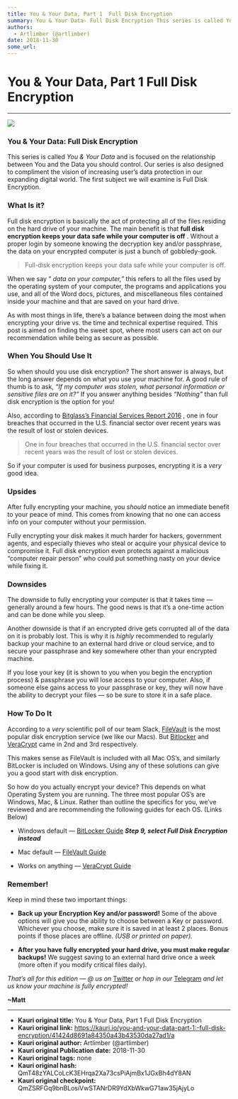 ```yaml
---
title: You & Your Data, Part 1  Full Disk Encryption
summary: You & Your Data- Full Disk Encryption This series is called You & Your Data and is focused on the relationship between You and the Data you should control. Our series is also designed to compliment the vision of increasing user’s data protection in our expanding digital world. The first subject we will examine is Full Disk Encryption. What Is it? Full disk encryption is basically the act of protecting all of the files residing on the hard drive of your machine. The main benefit is that full disk
authors:
  - Artlimber (@artlimber)
date: 2018-11-30
some_url: 
---
```


# You & Your Data, Part 1  Full Disk Encryption



----


![](https://ipfs.infura.io/ipfs/QmRttyKJdtNGBXMvTkLrkjGVk7kjdagrnNDXKceiykcsfA)


### You & Your Data: Full Disk Encryption
This series is called 
_You & Your Data_
 and is focused on the relationship between You and the Data you should control. Our series is also designed to compliment the vision of increasing user’s data protection in our expanding digital world.
The first subject we will examine is Full Disk Encryption.


### What Is it?
Full disk encryption is basically the act of protecting all of the files residing on the hard drive of your machine. The main benefit is that 
**full disk encryption keeps your data safe while your computer is off**
 . Without a proper login by someone knowing the decryption key and/or passphrase, the data on your encrypted computer is just a bunch of gobbledy-gook.
> Full-disk encryption keeps your data safe while your computer is off.

When we say “ 
_data on your computer,”_
 this refers to all the files used by the operating system of your computer, the programs and applications you use, and all of the Word docs, pictures, and miscellaneous files contained inside your machine and that are saved on your hard drive.

As with most things in life, there’s a balance between doing the most when encrypting your drive vs. the time and technical expertise required. This post is aimed on finding the sweet spot, where most users can act on our recommendation while being as secure as possible.


### When You Should Use It
So when should you use disk encryption? The short answer is always, but the long answer depends on what you use your machine for.
A good rule of thumb is to ask, 
_“If my computer was stolen, what personal information or sensitive files are on it?”_
 If you answer anything besides 
_“Nothing”_
 than full disk encryption is the option for you!

Also, according to 
[Bitglass’s Financial Services Report 2016](https://www.bitglass.com/press-releases/financial-services-breach-report-2016)
 , one in four breaches that occurred in the U.S. financial sector over recent years was the result of lost or stolen devices.
> 
> One in four breaches that occurred in the U.S. financial sector over recent years was the result of lost or stolen devices.

So if your computer is used for business purposes, encrypting it is a 
_very_
 good idea.


### Upsides
After fully encrypting your machine, you 
_should_
 notice an immediate benefit to your peace of mind. This comes from knowing that no one can access info on your computer without your permission.

Fully encrypting your disk makes it much harder for hackers, government agents, and especially thieves who steal or acquire your physical device to compromise it. Full disk encryption even protects against a malicious “computer repair person” who could put something nasty on your device while fixing it.


### Downsides
The downside to fully encrypting your computer is that it takes time — generally around a few hours. The good news is that it’s a one-time action and can be done while you sleep.

Another downside is that if an encrypted drive gets corrupted all of the data on it is probably lost. This is why it is 
_highly_
 recommended to regularly backup your machine to an external hard drive or cloud service, and to secure your passphrase and key somewhere other than your encrypted machine.

If you lose your key (it is shown to you when you begin the encryption process) & passphrase you will lose access to your computer. Also, if someone else gains access to your passphrase or key, they will now have the ability to decrypt your files — so be sure to store it in a safe place.


### How To Do It
According to a 
_very_
 scientific poll of our team Slack, 
[FileVault](https://en.wikipedia.org/wiki/FileVault)
 is the most popular disk encryption service (we like our Macs). But 
[Bitlocker](https://en.wikipedia.org/wiki/BitLocker)
 and 
[VeraCrypt](https://www.veracrypt.fr/)
 came in 2nd and 3rd respectively. 

This makes sense as FileVault is included with all Mac OS’s, and similarly BitLocker is included on Windows. Using any of these solutions can give you a good start with disk encryption.

So how do you actually encrypt your device? This depends on what Operating System you are running. The three most popular OS’s are Windows, Mac, & Linux. Rather than outline the specifics for you, we’ve reviewed and are recommending the following guides for each OS. (Links Below)



 * Windows default — [BitLocker Guide](https://www.windowscentral.com/how-use-bitlocker-encryption-windows-10)  ***Step 9, select Full Disk Encryption instead*** 
> 

 * Mac default — [FileVault Guide](https://gravitypayments.com/highlights/enable-filevault-mac/) 
> 

 * Works on anything — [VeraCrypt Guide](https://medium.com/@securitystreak/veracrypt-full-disk-drive-encryption-fde-157eacbf0b61) 
> 


### Remember!
Keep in mind these two important things:



 *  **Back up your Encryption Key and/or password!** Some of the above options will give you the ability to choose between a Key or password. Whichever you choose, make sure it is saved in at least 2 places. Bonus points if those places are offline. _(USB or printed on paper)._ 

 *  **After you have fully encrypted your hard drive, you must make regular backups!** We suggest saving to an external hard drive once a week (more often if you modify critical files daily).
 
_That’s all for this edition — @ us on_ [Twitter](https://twitter.com/denvercryptogrp?lang=en) _or hop in our_ [Telegram](https://t.me/joinchat/FvkytE6uDEpl1Apd3v_I_Q) _and let us know your machine is fully encrypted!_
 
**~Matt**
 

 




---

- **Kauri original title:** You & Your Data, Part 1  Full Disk Encryption
- **Kauri original link:** https://kauri.io/you-and-your-data-part-1:-full-disk-encryption/41424d8691a84350a43b43530da27ad1/a
- **Kauri original author:** Artlimber (@artlimber)
- **Kauri original Publication date:** 2018-11-30
- **Kauri original tags:** none
- **Kauri original hash:** QmT48zYALCoLcK3EHrqa2Xa73csPiAjmBx1JGxBh4dY8AN
- **Kauri original checkpoint:** QmZSRFGq9bnBLosiVwSTANrDR9YdXbWkwG71aw35jAjyLo



